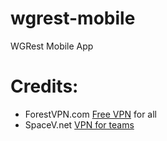 # wgrest-mobile
WGRest Mobile App

# Credits:

- ForestVPN.com [Free VPN](https://forestvpn.com) for all
- SpaceV.net [VPN for teams](https://spacev.net)
